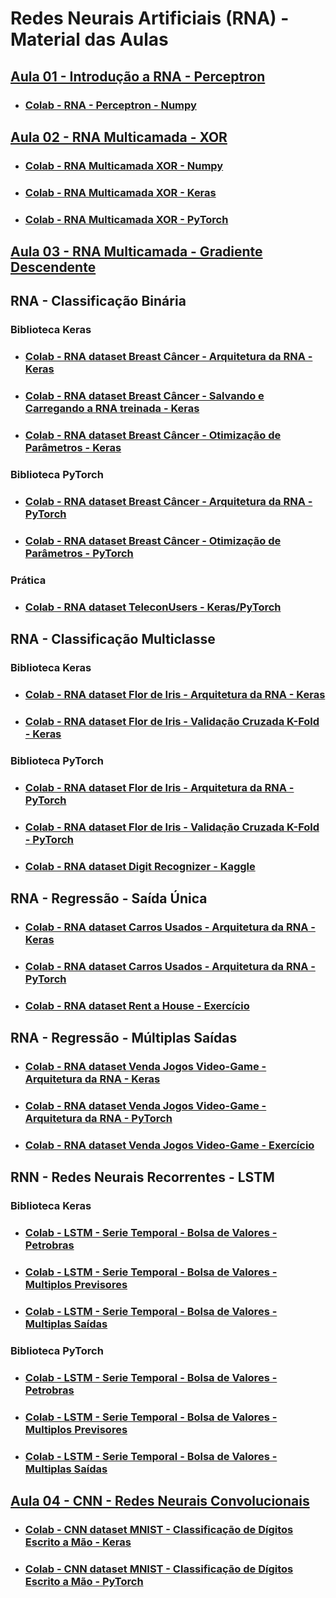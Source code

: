 # Redes Neurais Artificiais (RNA) - Material das Aulas

## [Aula 01 - Introdução a RNA - Perceptron](https://github.com/gustavowillam/RNA/blob/main/slides/01_Aula%2001-RNA-Redes%20Neurais%20Artificiais%20Perceptron.pdf)

* ### [Colab - RNA - Perceptron - Numpy](https://colab.research.google.com/drive/1Xx7coBRDIvu5TgAHlB8Uo40ehfXdgNXh?usp=sharing)

## [Aula 02 - RNA Multicamada - XOR](https://github.com/gustavowillam/RNA/blob/main/slides/02_Aula%2002-RNA-Redes%20Neurais%20Artificiais%20Multicamada_XOR.pdf)

* ### [Colab - RNA Multicamada XOR - Numpy](https://colab.research.google.com/drive/16nIE5-OZubxDTmGCcTPDgpOQn3be1MbU?usp=sharing)

* ### [Colab - RNA Multicamada XOR - Keras](https://colab.research.google.com/drive/1Jwmv_kvKXOXefpoMLAoNGHP24n_DtxwK?usp=sharing)

* ### [Colab - RNA Multicamada XOR - PyTorch](https://colab.research.google.com/drive/1JRALbhD7DGZ6ei8LxTnle4PzMPf7XnQV?usp=sharing)

## [Aula 03 - RNA Multicamada - Gradiente Descendente](https://github.com/gustavowillam/RNA/blob/main/slides/03_Aula%2003-RNA-Redes%20Neurais%20Artificiais%20Gradient_Descending.pdf)


## RNA - Classificação Binária


### Biblioteca Keras

* ### [Colab - RNA dataset Breast Câncer - Arquitetura da RNA - Keras](https://colab.research.google.com/drive/15k7ht1S4g2ppJnW4WRBmx2W2TBezN4pI?usp=sharing)

* ### [Colab - RNA dataset Breast Câncer - Salvando e Carregando a RNA treinada - Keras](https://colab.research.google.com/drive/1N2LqhgHw8oqCKFZRlFKo1QPQ_dw3GrLm?usp=sharing)

* ### [Colab - RNA dataset Breast Câncer - Otimização de Parâmetros - Keras](https://colab.research.google.com/drive/1i98lqvPudle-LuWsF_LbcZrsPGZAKpQA?usp=sharing)


### Biblioteca PyTorch

* ### [Colab - RNA dataset Breast Câncer - Arquitetura da RNA - PyTorch](https://colab.research.google.com/drive/1wmEK8zqH6EkCnOA4yQ8nFaIVtRsU3v57?usp=sharing)

* ### [Colab - RNA dataset Breast Câncer - Otimização de Parâmetros - PyTorch](https://colab.research.google.com/drive/1PQUyl61OaHB75oe_nDpArqR0_AU0ianA?usp=sharing)

### Prática

* ### [Colab - RNA dataset TeleconUsers - Keras/PyTorch](https://colab.research.google.com/drive/1a_6pVuSO2xYDYs4WLRmhUYYFWe6qP8Ux?usp=sharing)


## RNA - Classificação Multiclasse

### Biblioteca Keras

* ### [Colab - RNA dataset Flor de Iris - Arquitetura da RNA - Keras](https://colab.research.google.com/drive/1lJS898BOhbzQOhlh8bLHwcYscSYIAKUL?usp=sharing)

* ### [Colab - RNA dataset Flor de Iris - Validação Cruzada K-Fold - Keras](https://colab.research.google.com/drive/1UjQv7Wo11vdknnvwYGgTe2qQLb71yacz?usp=sharing)

### Biblioteca PyTorch

* ### [Colab - RNA dataset Flor de Iris - Arquitetura da RNA - PyTorch](https://colab.research.google.com/drive/1_MM0vGUADQJfhJtWCCjDs45PsgAp6w92?usp=sharing)

* ### [Colab - RNA dataset Flor de Iris - Validação Cruzada K-Fold - PyTorch](https://colab.research.google.com/drive/1yiy6oAzirBE4DrfYGCGX6KNoMZmhwIVp?usp=sharing)

* ### [Colab - RNA dataset Digit Recognizer - Kaggle](https://colab.research.google.com/drive/1aGz9CwnmE-wmBvvESVc2qWb9oOXOD9Dy?usp=sharing)


## RNA - Regressão - Saída Única

* ### [Colab - RNA dataset Carros Usados - Arquitetura da RNA - Keras](https://colab.research.google.com/drive/1QjVHyxI1dec4m0f20S9-VXlu6RaqMePj?usp=sharing)

* ### [Colab - RNA dataset Carros Usados - Arquitetura da RNA - PyTorch](https://colab.research.google.com/drive/1nwLJb0fo1wdW-6NGRWXDitluP1TdlLX7?usp=sharing)

* ### [Colab - RNA dataset Rent a House  - Exercício](https://colab.research.google.com/drive/1CDQMQRjtPmOL5G6fwpe8ZMw3JCrSZO9w?usp=sharing)
  

## RNA - Regressão - Múltiplas Saídas

* ### [Colab - RNA dataset Venda Jogos Video-Game - Arquitetura da RNA - Keras](https://colab.research.google.com/drive/1rd7cys6WuWMa6zRg8W8l2dOUaQtvMnaF?usp=sharing)

* ### [Colab - RNA dataset Venda Jogos Video-Game - Arquitetura da RNA - PyTorch](https://colab.research.google.com/drive/1kI5Ml4PgkATGQ2vb5p-LAYuU2MV0G1zr?usp=sharing)

* ### [Colab - RNA dataset Venda Jogos Video-Game  - Exercício](https://colab.research.google.com/drive/1RGk7nMSfBcWmRwLSNMdSdNsJOroXfznW?usp=sharing)



## RNN - Redes Neurais Recorrentes - LSTM 

### Biblioteca Keras

* ### [Colab - LSTM - Serie Temporal - Bolsa de Valores - Petrobras](https://colab.research.google.com/drive/1vuTREeI1E3pCu4ptgxcooycD9FI_vrkE?usp=sharing)

* ### [Colab - LSTM - Serie Temporal - Bolsa de Valores - Multiplos Previsores](https://colab.research.google.com/drive/150mgQi5sgLyMVDSd0bAHupgzC91tKDT_?usp=sharing)

* ### [Colab - LSTM - Serie Temporal - Bolsa de Valores - Multiplas Saídas](https://colab.research.google.com/drive/1eknfx2K1tiRTxD7nrdRlq2J9V4AA7yHh?usp=sharing)


### Biblioteca PyTorch

* ### [Colab - LSTM - Serie Temporal - Bolsa de Valores - Petrobras](https://colab.research.google.com/drive/1WwP13ClMV7nLehtryK-gS0DKKErufw0o?usp=sharing)

* ### [Colab - LSTM - Serie Temporal - Bolsa de Valores - Multiplos Previsores](https://colab.research.google.com/drive/1plRidsj8Q5WjOFaPmi7gj5q3ApheXvSc?usp=sharing)

* ### [Colab - LSTM - Serie Temporal - Bolsa de Valores - Multiplas Saídas](https://colab.research.google.com/drive/1ezWqk1kj5vtg1mopO09AlrgktgJrrZAB?usp=sharing)


## [Aula 04 - CNN - Redes Neurais Convolucionais](https://github.com/gustavowillam/RNA/blob/main/slides/04_Aula%2004-CNN-Redes%20Neurais%20Convolucionais.pdf)

* ### [Colab - CNN dataset MNIST - Classificação de Dígitos Escrito a Mão - Keras](https://colab.research.google.com/drive/1Jkgl_9i0-Y9qdkpGLk2D3z9dyC_UDhqf?usp=sharing)

* ### [Colab - CNN dataset MNIST - Classificação de Dígitos Escrito a Mão - PyTorch](https://colab.research.google.com/drive/1ND3eO20Xd9RSEoLepk0jECLHU71dQZMA?usp=sharing)

